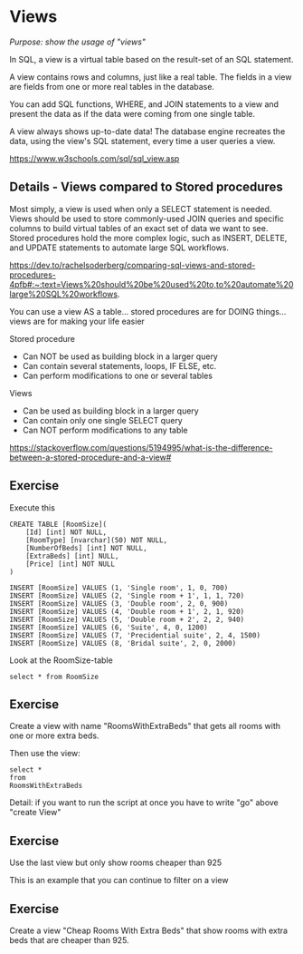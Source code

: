 # Views

*Purpose: show the usage of "views"*

In SQL, a view is a virtual table based on the result-set of an SQL statement.

A view contains rows and columns, just like a real table. The fields in a view are fields from one or more real tables in the database.

You can add SQL functions, WHERE, and JOIN statements to a view and present the data as if the data were coming from one single table.

A view always shows up-to-date data! The database engine recreates the data, using the view's SQL statement, every time a user queries a view.

https://www.w3schools.com/sql/sql_view.asp

## Details -  Views compared to Stored procedures

Most simply, a view is used when only a SELECT statement is needed. Views should be used to store commonly-used JOIN queries and specific columns to build virtual tables of an exact set of data we want to see. Stored procedures hold the more complex logic, such as INSERT, DELETE, and UPDATE statements to automate large SQL workflows.

https://dev.to/rachelsoderberg/comparing-sql-views-and-stored-procedures-4pfb#:~:text=Views%20should%20be%20used%20to,to%20automate%20large%20SQL%20workflows.

You can use a view AS a table... stored procedures are for DOING things... views are for making your life easier

Stored procedure
* Can NOT be used as building block in a larger query
* Can contain several statements, loops, IF ELSE, etc.
* Can perform modifications to one or several tables

Views
* Can be used as building block in a larger query
* Can contain only one single SELECT query
* Can NOT perform modifications to any table

https://stackoverflow.com/questions/5194995/what-is-the-difference-between-a-stored-procedure-and-a-view#

## Exercise

Execute this

	CREATE TABLE [RoomSize](
		[Id] [int] NOT NULL,
		[RoomType] [nvarchar](50) NOT NULL,
		[NumberOfBeds] [int] NOT NULL,
		[ExtraBeds] [int] NULL,
		[Price] [int] NOT NULL
	)

	INSERT [RoomSize] VALUES (1, 'Single room', 1, 0, 700)
	INSERT [RoomSize] VALUES (2, 'Single room + 1', 1, 1, 720)
	INSERT [RoomSize] VALUES (3, 'Double room', 2, 0, 900)
	INSERT [RoomSize] VALUES (4, 'Double room + 1', 2, 1, 920)
	INSERT [RoomSize] VALUES (5, 'Double room + 2', 2, 2, 940)
	INSERT [RoomSize] VALUES (6, 'Suite', 4, 0, 1200)
	INSERT [RoomSize] VALUES (7, 'Precidential suite', 2, 4, 1500)
	INSERT [RoomSize] VALUES (8, 'Bridal suite', 2, 0, 2000)

Look at the RoomSize-table

	select * from RoomSize

## Exercise

Create a view with name "RoomsWithExtraBeds" that gets all rooms with one or more extra beds.

Then use the view:

	select * 
	from 
	RoomsWithExtraBeds

Detail: if you want to run the script at once you have to write "go" above "create View"

## Exercise

Use the last view but only show rooms cheaper than 925

This is an example that you can continue to filter on a view

## Exercise

Create a view "Cheap Rooms With Extra Beds" that show rooms with extra beds that are cheaper than 925.